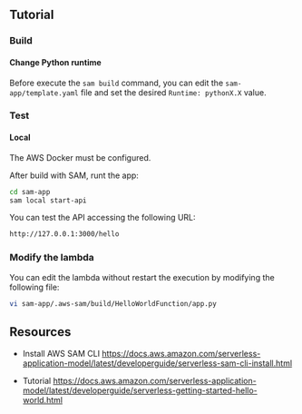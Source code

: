 ## Tutorial

### Build

#### Change Python runtime

Before execute the `sam build` command, you can edit the `sam-app/template.yaml` file and set the desired `Runtime: pythonX.X` value.

### Test

#### Local

The AWS Docker must be configured.

After build with SAM, runt the app:

```bash
cd sam-app
sam local start-api
```

You can test the API accessing the following URL:

```bash
http://127.0.0.1:3000/hello
```

### Modify the lambda

You can edit the lambda without restart the execution by modifying the following file:

```bash
vi sam-app/.aws-sam/build/HelloWorldFunction/app.py
```


## Resources

- Install AWS SAM CLI
<https://docs.aws.amazon.com/serverless-application-model/latest/developerguide/serverless-sam-cli-install.html>

- Tutorial
<https://docs.aws.amazon.com/serverless-application-model/latest/developerguide/serverless-getting-started-hello-world.html>
